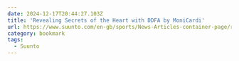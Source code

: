 ```yaml
---
date: 2024-12-17T20:44:27.103Z
title: 'Revealing Secrets of the Heart with DDFA by MoniCardi'
url: https://www.suunto.com/en-gb/sports/News-Articles-container-page/revealing-secrets-of-the-heart-with-ddfa-by-monicardi/
category: bookmark
tags:
  - Suunto
---
```

